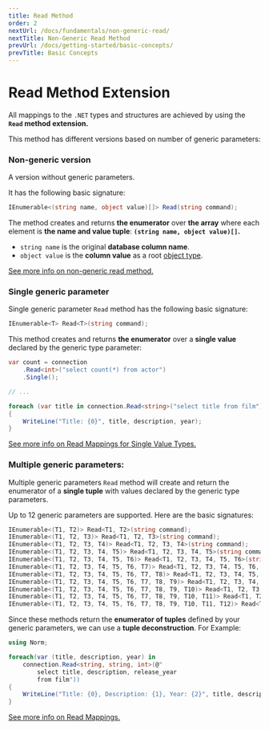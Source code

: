```yaml
---
title: Read Method
order: 2
nextUrl: /docs/fundamentals/non-generic-read/
nextTitle: Non-Generic Read Method
prevUrl: /docs/getting-started/basic-concepts/
prevTitle: Basic Concepts
---
```


# Read Method Extension

All mappings to the `.NET` types and structures are achieved by using the **`Read` method extension.**

This method has different versions based on number of generic parameters:

### Non-generic version

A version without generic parameters. 

It has the following basic signature: 

```csharp
IEnumerable<(string name, object value)[]> Read(string command);
```

The method creates and returns **the enumerator** over **the array** where each element is **the name and value tuple**: **`(string name, object value)[]`.**

- `string name` is the original **database column name**.
- `object value` is the **column value** as a root [object type](https://learn.microsoft.com/en-us/dotnet/api/system.object?view=net-7.0).

[See more info on non-generic read method.](/docs/fundamentals/non-generic-read/)

### Single generic parameter 

Single generic parameter `Read` method has the following basic signature: 

```csharp
IEnumerable<T> Read<T>(string command);
```

This method creates and returns **the enumerator** over a **single value** declared by the generic type parameter:

```csharp
var count = connection
    .Read<int>("select count(*) from actor")
    .Single();

// ...

foreach (var title in connection.Read<string>("select title from film"))
{
    WriteLine("Title: {0}", title, description, year);
}
```

[See more info on Read Mappings for Single Value Types.](/docs/fundamentals/read-mappings/#single-value-types)

### Multiple generic parameters: 
  
Multiple generic parameters `Read` method will create and return the enumerator of a **single tuple** with values declared by the generic type parameters.

Up to 12 generic parameters are supported. Here are the basic signatures:

```csharp
IEnumerable<(T1, T2)> Read<T1, T2>(string command);
IEnumerable<(T1, T2, T3)> Read<T1, T2, T3>(string command);
IEnumerable<(T1, T2, T3, T4)> Read<T1, T2, T3, T4>(string command);
IEnumerable<(T1, T2, T3, T4, T5)> Read<T1, T2, T3, T4, T5>(string command);
IEnumerable<(T1, T2, T3, T4, T5, T6)> Read<T1, T2, T3, T4, T5, T6>(string command);
IEnumerable<(T1, T2, T3, T4, T5, T6, T7)> Read<T1, T2, T3, T4, T5, T6, T7>(string command);
IEnumerable<(T1, T2, T3, T4, T5, T6, T7, T8)> Read<T1, T2, T3, T4, T5, T6, T7, T8>(string command);
IEnumerable<(T1, T2, T3, T4, T5, T6, T7, T8, T9)> Read<T1, T2, T3, T4, T5, T6, T7, T8, T9>(string command);
IEnumerable<(T1, T2, T3, T4, T5, T6, T7, T8, T9, T10)> Read<T1, T2, T3, T4, T5, T6, T7, T8, T9, T10>(string command);
IEnumerable<(T1, T2, T3, T4, T5, T6, T7, T8, T9, T10, T11)> Read<T1, T2, T3, T4, T5, T6, T7, T8, T9, T10, T11>(string command);
IEnumerable<(T1, T2, T3, T4, T5, T6, T7, T8, T9, T10, T11, T12)> Read<T1, T2, T3, T4, T5, T6, T7, T8, T9, T10, T11, T12>(string command);
```

Since these methods return the **enumerator of tuples** defined by your generic parameters, we can use a **tuple deconstruction**. For Example:

```csharp
using Norm;

foreach(var (title, description, year) in 
    connection.Read<string, string, int>(@"
        select title, description, release_year 
        from film"))
{
    WriteLine("Title: {0}, Description: {1}, Year: {2}", title, description, year)
}
```

[See more info on Read Mappings.](/docs/fundamentals/read-mappings/)